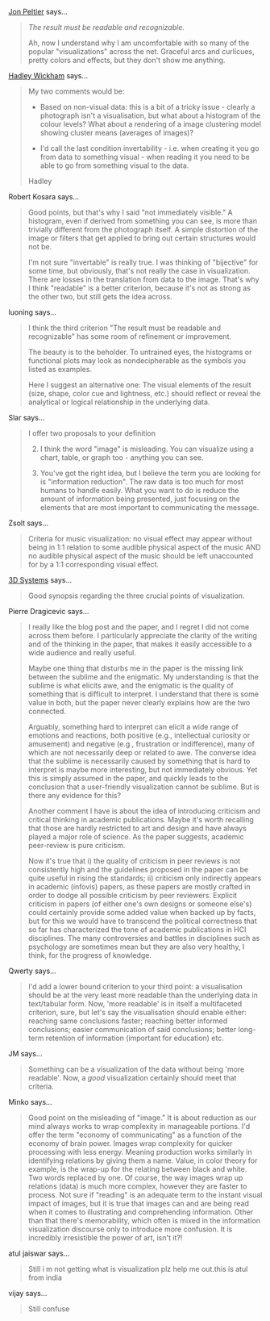 <a href="http://peltiertech.com/WordPress/" rel="nofollow noopener" target="_blank">Jon Peltier</a> says…
>	<em>The result must be readable and recognizable.</em>
>	
>	Ah, now I understand why I am uncomfortable with so many of the popular "visualizations" across the net. Graceful arcs and curlicues, pretty colors and effects, but they don't show me anything.

<a href="http://had.co.nz" rel="nofollow noopener" target="_blank">Hadley Wickham</a> says…
>	My two comments would be:
>	
>	 * Based on non-visual data: this is a bit of a tricky issue - clearly a photograph isn't a visualisation, but what about a histogram of the colour levels?  What about a rendering of a image clustering model showing cluster means (averages of images)?
>	
>	 * I'd call the last condition invertability - i.e. when creating it you go from data to something visual - when reading it you need to be able to go from something visual to the data.
>	
>	Hadley

Robert Kosara says…
>	Good points, but that's why I said "not immediately visible." A histogram, even if derived from something you can see, is more than trivially different from the photograph itself. A simple distortion of the image or filters that get applied to bring out certain structures would not be.
>	
>	I'm not sure "invertable" is really true. I was thinking of "bijective" for some time, but obviously, that's not really the case in visualization. There are losses in the translation from data to the image. That's why I think "readable" is a better criterion, because it's not as strong as the other two, but still gets the idea across.

luoning says…
>	I think the third criterion "The result must be readable and recognizable" has some room of refinement or improvement.
>	
>	The beauty is to the beholder.  To untrained eyes, the histograms or functional plots may look as nondecipherable as the symbols you listed as examples.
>	
>	Here I suggest an alternative one:
>	The visual elements of the result (size, shape, color cue and lightness, etc.) should reflect or reveal the analytical or logical relationship in the underlying data.

Slar says…
>	I offer two proposals to your definition
>	
>	2. I think the word "image" is misleading. You can visualize using a chart, table, or graph too - anything you can see.
>	
>	3. You've got the right idea, but I believe the term you are looking for is "information reduction". The raw data is too much for most humans to handle easily. What you want to do is reduce the amount of information being presented, just focusing on the elements that are most important to communicating the message.

Zsolt says…
>	Criteria for music visualization: no visual effect may appear without being in 1:1 relation to some audible physical aspect of the music AND no audible physical aspect of the music should be left unaccounted for by a 1:1 corresponding visual effect.

<a href="http://teknodog.com/" rel="nofollow noopener" target="_blank">3D Systems</a> says…
>	Good synopsis regarding the three crucial points of visualization.

Pierre Dragicevic says…
>	I really like the blog post and the paper, and I regret I did not come across them before. I particularly appreciate the clarity of the writing and of the thinking in the paper, that makes it easily accessible to a wide audience and really useful.
>	
>	Maybe one thing that disturbs me in the paper is the missing link between the sublime and the enigmatic. My understanding is that the sublime is what elicits awe, and the enigmatic is the quality of something that is difficult to interpret. I understand that there is some value in both, but the paper never clearly explains how are the two connected.
>	
>	Arguably, something hard to interpret can elicit a wide range of emotions and reactions, both positive (e.g., intellectual curiosity or amusement) and negative (e.g., frustration or indifference), many of which are not necessarily deep or related to awe. The converse idea that the sublime is necessarily caused by something that is hard to interpret is maybe more interesting, but not immediately obvious. Yet this is simply assumed in the paper, and quickly leads to the conclusion that a user-friendly visualization cannot be sublime. But is there any evidence for this?
>	
>	Another comment I have is about the idea of introducing criticism and critical thinking in academic publications. Maybe it's worth recalling that those are hardly restricted to art and design and have always played a major role of science. As the paper suggests, academic peer-review is pure criticism.
>	
>	Now it's true that i) the quality of criticism in peer reviews is not consistently high and the guidelines proposed in the paper can be quite useful in rising the standards; ii) criticism only indirectly appears in academic (infovis) papers, as these papers are mostly crafted in order to dodge all possible criticism by peer reviewers. Explicit criticism in papers (of either one's own designs or someone else's) could certainly provide some added value when backed up by facts, but for this we would have to transcend the political correctness that so far has characterized the tone of academic publications in HCI disciplines. The many controversies and battles in disciplines such as psychology are sometimes mean but they are also very healthy, I think, for the progress of knowledge.

Qwerty says…
>	I'd add a lower bound criterion to your third point: a visualisation should be at the very least more readable than the underlying data in text/tabular form. Now, 'more readable' is in itself a multifaceted criterion, sure, but let's say the visualisation should enable either: reaching same conclusions faster; reaching better informed conclusions; easier communication of said conclusions; better long-term retention of information (important for education) etc.

JM says…
>	Something can be a visualization of the data without being 'more readable'.  Now, a _good_ visualization certainly should meet that criteria.

Minko says…
>	Good point on the misleading of "image." It is about reduction as our mind always works to wrap complexity in manageable portions. I'd offer the term "economy of communicating" as a function of the economy of brain power. Images wrap complexity for quicker processing with less energy. Meaning production works similarly in identifying relations by giving them a name. Value, in color theory for example, is the wrap-up for the relating between black and white. Two words replaced by one. Of course, the way images wrap up relations (data) is much more complex, however they are faster to process. Not sure if "reading" is an adequate term to the instant visual impact of images, but it is true that images can and are being read when it comes to illustrating and comprehending information. Other than that there's memorability, which often is mixed in the information visualization discourse only to introduce more confusion. It is incredibly irresistible the power of art, isn't it?!

atul jaiswar says…
>	Still i m not getting what is visualization plz help me out.this is atul from india

vijay says…
>	Still confuse
